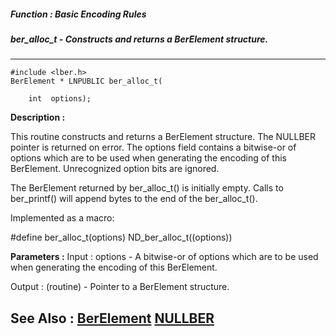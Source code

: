 ##### Function : Basic Encoding Rules
##### ber_alloc_t - Constructs and returns a BerElement structure.
---
```
#include <lber.h>
BerElement * LNPUBLIC ber_alloc_t(

	int  options);
```
**Description :**

This routine constructs and returns a BerElement structure.  The NULLBER 
pointer is returned on error.  The options field contains a bitwise-or of 
options which are to be used when generating the encoding of this BerElement. 
Unrecognized option bits are ignored.

The BerElement returned by ber_alloc_t() is initially empty.  Calls to 
ber_printf() will append bytes to the end of the ber_alloc_t().

Implemented as a macro:

#define ber_alloc_t(options)  ND_ber_alloc_t((options))

**Parameters :**
Input :
options  -  A bitwise-or of options which are to be used when generating the encoding of this BerElement.

Output :
(routine)  -  Pointer to a BerElement structure.



**See Also :**
[BerElement](/domino-c-api-docs/reference/Data/BerElement)
[NULLBER](/domino-c-api-docs/reference/Symb/NULLBER)
---
